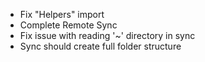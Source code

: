 - Fix "Helpers" import
- Complete Remote Sync
- Fix issue with reading '~' directory in sync
- Sync should create full folder structure